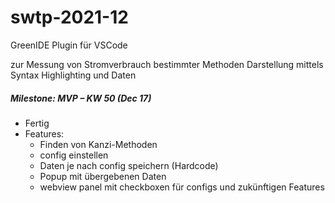 # swtp-2021-12

GreenIDE Plugin für VSCode

zur Messung von Stromverbrauch bestimmter Methoden
Darstellung mittels Syntax Highlighting und Daten

##### Milestone: MVP – KW 50 (Dec 17)
- Fertig
- Features:
    - Finden von Kanzi-Methoden
    - config einstellen
    - Daten je nach config speichern (Hardcode)
    - Popup mit übergebenen Daten
    - webview panel mit checkboxen für configs und zukünftigen Features
